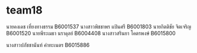 # team18
นายคงเดช เที่ยงทางธรรม B6001537
นางสาวพิชชาพร แป้นศรี B6001803
นายกิตติชัย  จิตเจริญ B6001520
นายพีระเมธา นราดุลย์ B6004408
นางสาวสรินยา โคตรพงษ์ B6015800


นางสาวปภัชชานันท์ คำทะเนตร B6015886
